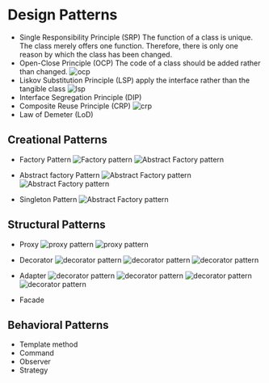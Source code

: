 # Design Patterns

- Single Responsibility Principle (SRP)
The function of a class is unique. The class merely offers one function.
Therefore, there is only one reason by which the class has been changed.
- Open-Close Principle (OCP)
The code of a class should be added rather than changed.
![ocp](https://github.com/niuniu268/DesignPatterns/blob/master/img/Screenshot%202023-10-08%20at%2022.24.58.png?raw=true)
- Liskov Substitution Principle (LSP)
apply the interface rather than the tangible class 
![lsp](https://github.com/niuniu268/DesignPatterns/blob/master/img/Screenshot%202023-10-08%20at%2022.43.23.png?raw=true)
- Interface Segregation Principle (DIP)
- Composite Reuse Principle (CRP)
![crp](https://github.com/niuniu268/DesignPatterns/blob/master/img/Screenshot%202023-10-08%20at%2022.44.37.png?raw=true)
- Law of Demeter (LoD)

## Creational Patterns
- Factory Pattern
![Factory pattern](https://github.com/niuniu268/DesignPatterns/blob/master/img/Screenshot%202023-10-11%20at%2008.15.51.png?raw=true)
![Abstract Factory pattern](https://github.com/niuniu268/DesignPatterns/blob/master/img/Screenshot%202023-10-11%20at%2008.26.42.png?raw=true)

- Abstract factory Pattern
![Abstract Factory pattern](https://github.com/niuniu268/DesignPatterns/blob/master/img/Screenshot%202023-10-11%20at%2008.16.20.png?raw=true)
![Abstract Factory pattern](https://github.com/niuniu268/DesignPatterns/blob/master/img/Screenshot%202023-10-11%20at%2008.27.59.png?raw=true)

- Singleton Pattern
![Abstract Factory pattern](https://github.com/niuniu268/DesignPatterns/blob/master/img/Screenshot%202023-10-11%20at%2010.47.30.png?raw=true)

## Structural Patterns
- Proxy
![proxy pattern](https://github.com/niuniu268/DesignPatterns/blob/master/img/Screenshot%202023-10-13%20at%2007.39.56.png?raw=true)
![proxy pattern](https://github.com/niuniu268/DesignPatterns/blob/master/img/Screenshot%202023-10-13%20at%2008.24.26.png?raw=true)
- Decorator
![decorator pattern](https://github.com/niuniu268/DesignPatterns/blob/master/img/Screenshot%202023-10-13%20at%2009.11.39.png?raw=true)
![decorator pattern](https://github.com/niuniu268/DesignPatterns/blob/master/img/Screenshot%202023-10-13%20at%2011.46.14.png?raw=true)
![decorator pattern](https://github.com/niuniu268/DesignPatterns/blob/master/img/Screenshot%202023-10-13%20at%2011.46.27.png?raw=true)
- Adapter
![decorator pattern](https://github.com/niuniu268/DesignPatterns/blob/master/img/Screenshot%202023-10-13%20at%2011.54.30.png?raw=true)
![decorator pattern](https://github.com/niuniu268/DesignPatterns/blob/master/img/Screenshot%202023-10-13%20at%2012.14.50.png?raw=true)
![decorator pattern](https://github.com/niuniu268/DesignPatterns/blob/master/img/Screenshot%202023-10-13%20at%2012.19.41.png?raw=true)
![decorator pattern](https://github.com/niuniu268/DesignPatterns/blob/master/img/Screenshot%202023-10-13%20at%2012.20.19.png?raw=true)

- Facade

## Behavioral Patterns
- Template method
- Command
- Observer
- Strategy